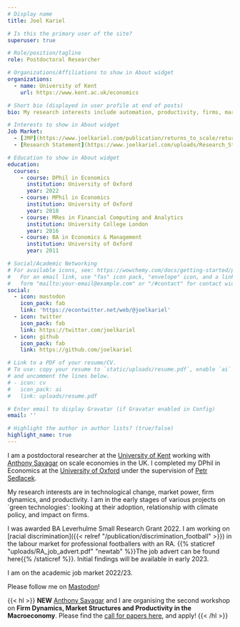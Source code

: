 ```yaml
---
# Display name
title: Joel Kariel

# Is this the primary user of the site?
superuser: true

# Role/position/tagline
role: Postdoctoral Researcher

# Organizations/Affiliations to show in About widget
organizations:
  - name: University of Kent
    url: https://www.kent.ac.uk/economics

# Short bio (displayed in user profile at end of posts)
bio: My research interests include automation, productivity, firms, market power, applied econometrics.

# Interests to show in About widget
Job Market:
  - [JMP](https://www.joelkariel.com/publication/returns_to_scale/returns_to_scale.pdf)
  - [Research Statement](https://www.joelkariel.com/uploads/Research_Statement.pdf)

# Education to show in About widget
education:
  courses:
    - course: DPhil in Economics
      institution: University of Oxford
      year: 2022
    - course: MPhil in Economics
      institution: University of Oxford
      year: 2018
    - course: MRes in Financial Computing and Analytics
      institution: University College London
      year: 2016
    - course: BA in Economics & Management
      institution: University of Oxford
      year: 2011

# Social/Academic Networking
# For available icons, see: https://wowchemy.com/docs/getting-started/page-builder/#icons
#   For an email link, use "fas" icon pack, "envelope" icon, and a link in the
#   form "mailto:your-email@example.com" or "/#contact" for contact widget.
social:
  - icon: mastodon
    icon_pack: fab
    link: 'https://econtwitter.net/web/@joelkariel'
  - icon: twitter
    icon_pack: fab
    link: https://twitter.com/joelkariel
  - icon: github
    icon_pack: fab
    link: https://github.com/joelkariel

# Link to a PDF of your resume/CV.
# To use: copy your resume to `static/uploads/resume.pdf`, enable `ai` icons in `params.toml`,
# and uncomment the lines below.
# - icon: cv
#   icon_pack: ai
#   link: uploads/resume.pdf

# Enter email to display Gravatar (if Gravatar enabled in Config)
email: ''

# Highlight the author in author lists? (true/false)
highlight_name: true
---
```


I am a postdoctoral researcher at the [University of Kent](https://www.kent.ac.uk/economics) working with [Anthony Savagar](https://www.asavagar.com/) on scale economies in the UK. I completed my DPhil in Economics at the [University of Oxford](https://www.economics.ox.ac.uk/) under the supervision of [Petr Sedlacek](https://users.ox.ac.uk/~econ0506/). 

My research interests are in technological change, market power, firm dynamics, and productivity. I am in the early stages of various projects on `green technologies': looking at their adoption, relationship with climate policy, and impact on firms.

I was awarded BA Leverhulme Small Research Grant 2022. I am working on [racial discrimination]({{< relref "/publication/discrimination_football" >}}) in the labour market for professional footballers with an RA. {{% staticref "uploads/RA_job_advert.pdf" "newtab" %}}The job advert can be found here{{% /staticref %}}. Initial findings will be available in early 2023.

I am on the academic job market 2022/23.

Please follow me on <a rel="me" href="https://econtwitter.net/@joelkariel">Mastodon</a>!

{{< hl >}} **NEW** 
[Anthony Savagar](https://www.asavagar.com/) and I are organising the second workshop on **Firm Dynamics, Market Structures and Productivity in the Macroeconomy**. Please find the [call for papers here](https://drive.google.com/file/d/10QdbgyDxOru-8gYwvn6D57dprIbuIuuN/view?usp=sharing), and apply!
{{< /hl >}}





